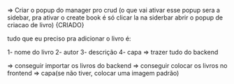 => Criar o popup do manager pro crud (o que vai ativar esse 
popup sera a sidebar, pra ativar o create book é só clicar la na siderbar
abrir o popup de criacao de livro)  {CRIADO}

  tudo que eu preciso pra adicionar o livro é:

1- nome do livro
2- autor
3- descrição
4- capa
=> trazer tudo do backend

=> conseguir importar os livros do backend
=> conseguir colocar os livros no frontend
=> capa(se não tiver, colocar uma imagem padrão)